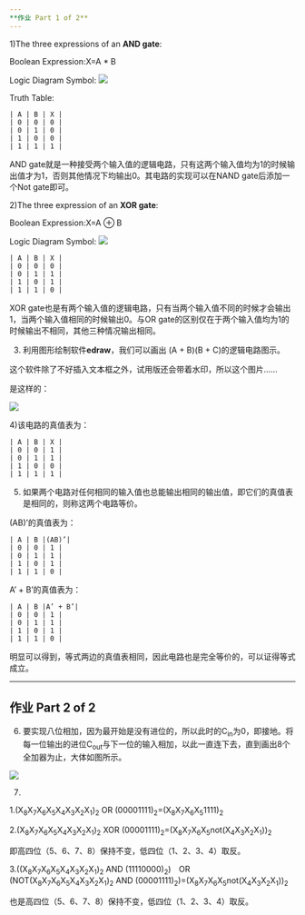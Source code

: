 ```yaml
---
**作业 Part 1 of 2**
---
```

1)The three expressions of an **AND gate**:

Boolean Expression:X=A * B

Logic Diagram Symbol:
![](https://github.com/GUOJIAYII/swi-homework/blob/gh-pages/images/and%20gate.png?raw=true)

Truth Table:

    | A | B | X |
    | 0 | 0 | 0 |
	| 0 | 1 | 0 |
	| 1 | 0 | 0 |
	| 1 | 1 | 1 |


AND gate就是一种接受两个输入值的逻辑电路，只有这两个输入值均为1的时候输出值才为1，否则其他情况下均输出0。其电路的实现可以在NAND gate后添加一个Not gate即可。

2)The three expression of an **XOR gate**:

Boolean Expression:X=A  ⊕ B

Logic Diagram Symbol:
![](https://github.com/GUOJIAYII/swi-homework/blob/gh-pages/images/xor%20gate.jpg?raw=true)

    | A | B | X |
	| 0 | 0 | 0 |
	| 0 | 1 | 1 |
	| 1 | 0 | 1 |
	| 1 | 1 | 0 | 

XOR gate也是有两个输入值的逻辑电路，只有当两个输入值不同的时候才会输出1，当两个输入值相同的时候输出0。与OR gate的区别仅在于两个输入值均为1的时候输出不相同，其他三种情况输出相同。

3) 利用图形绘制软件**edraw**，我们可以画出 (A + B)(B + C)的逻辑电路图示。

这个软件除了不好插入文本框之外，试用版还会带着水印，所以这个图片......

是这样的：

![](https://github.com/GUOJIAYII/swi-homework/blob/gh-pages/images/LOGIC%20GRAPH.png?raw=true)

4)该电路的真值表为：

	| A | B | X |
	| 0 | 0 | 1 |
	| 0 | 1 | 1 |
	| 1 | 0 | 0 |
	| 1 | 1 | 1 |

5) 如果两个电路对任何相同的输入值也总能输出相同的输出值，即它们的真值表是相同的，则称这两个电路等价。

(AB)’的真值表为：

	| A | B |(AB)’|
	| 0 | 0 | 1 |
	| 0 | 1 | 1 | 
	| 1 | 0 | 1 |
	| 1 | 1 | 0 |

 A’ + B’的真值表为：

	| A | B |A’ + B’|
	| 0 | 0 | 1 |
	| 0 | 1 | 1 |
	| 1 | 0 | 1 |
	| 1 | 1 | 0 |

明显可以得到，等式两边的真值表相同，因此电路也是完全等价的，可以证得等式成立。


---
**作业 Part 2 of 2**
---

6) 要实现八位相加，因为最开始是没有进位的，所以此时的C<sub>in</sub>为0，即接地。将每一位输出的进位C<sub>out</sub>与下一位的输入相加，以此一直连下去，直到画出8个全加器为止，大体如图所示。

![](https://github.com/GUOJIAYII/swi-homework/blob/gh-pages/images/full%20adder.png?raw=true)

7)

1.(X<sub>8</sub>X<sub>7</sub>X<sub>6</sub>X<sub>5</sub>X<sub>4</sub>X<sub>3</sub>X<sub>2</sub>X<sub>1</sub>)<sub>2</sub> OR (00001111)<sub>2</sub>=(X<sub>8</sub>X<sub>7</sub>X<sub>6</sub>X<sub>5</sub>1111)<sub>2</sub>

2.(X<sub>8</sub>X<sub>7</sub>X<sub>6</sub>X<sub>5</sub>X<sub>4</sub>X<sub>3</sub>X<sub>2</sub>X<sub>1</sub>)<sub>2</sub> XOR (00001111)<sub>2</sub>=(X<sub>8</sub>X<sub>7</sub>X<sub>6</sub>X<sub>5</sub>not(X<sub>4</sub>X<sub>3</sub>X<sub>2</sub>X<sub>1</sub>))<sub>2</sub>

即高四位（5、6、7、8）保持不变，低四位（1、2、3、4）取反。

3.((X<sub>8</sub>X<sub>7</sub>X<sub>6</sub>X<sub>5</sub>X<sub>4</sub>X<sub>3</sub>X<sub>2</sub>X<sub>1</sub>)<sub>2</sub> AND (11110000)<sub>2</sub>)&#8195;OR&#8195;(NOT(X<sub>8</sub>X<sub>7</sub>X<sub>6</sub>X<sub>5</sub>X<sub>4</sub>X<sub>3</sub>X<sub>2</sub>X<sub>1</sub>)<sub>2</sub> AND (00001111)<sub>2</sub>)=(X<sub>8</sub>X<sub>7</sub>X<sub>6</sub>X<sub>5</sub>not(X<sub>4</sub>X<sub>3</sub>X<sub>2</sub>X<sub>1</sub>))<sub>2</sub>

也是高四位（5、6、7、8）保持不变，低四位（1、2、3、4）取反。

